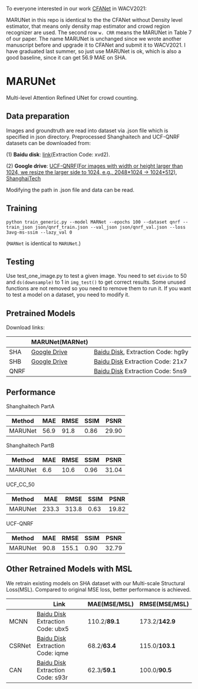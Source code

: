 ﻿
To everyone interested in our work [CFANet](https://openaccess.thecvf.com/content/WACV2021/html/Rong_Coarse-_and_Fine-Grained_Attention_Network_With_Background-Aware_Loss_for_Crowd_WACV_2021_paper.html) in WACV2021:

MARUNet in this repo is identical to the the CFANet without Density level estimator, that means only density map estimator and crowd region recognizer are used. The second row `w. CRR` means the MARUNet in Table 7 of our paper. The name MARUNet is unchanged since we wrote another manuscript before and upgrade it to CFANet and submit it to WACV2021. I have graduated last summer, so just use MARUNet is ok, which is also a good baseline, since it can get 56.9 MAE on SHA. 

# MARUNet

Multi-level Attention Refined UNet for crowd counting.

## Data preparation

Images and groundtruth are read into dataset via .json file which is specified in json directory. Preprocessed Shanghaitech and UCF-QNRF datasets can be downloaded from:

(1) **Baidu disk**: [link](https://pan.baidu.com/s/1S3dstjZ6JyxceQ4mccj77w)(Extraction Code: xvd2). 

(2) **Google drive**: [UCF-QNRF(For images with width or height larger than 1024, we resize the larger side to 1024, e.g., 2048\*1024 -> 1024\*512)](https://drive.google.com/file/d/1lju4G1Da61ddXR-FQw-zOIe6cCsGg0OL/view?usp=sharing), [ShanghaiTech](https://drive.google.com/file/d/1k1BOb-0wGO8PYt6_GVsof_Ne3udft0bG/view?usp=sharing)

Modifying the path in .json file and data can be read.

## Training

```python train_generic.py --model MARNet --epochs 100 --dataset qnrf --train_json json/qnrf_train.json --val_json json/qnrf_val.json --loss 3avg-ms-ssim --lazy_val 0```

(`MARNet` is identical to `MARUNet`.)

## Testing

Use test_one_image.py to test a given image. You need to set `divide` to 50 and `ds(downsample)` to 1 in `img_test()` to get correct results. Some unused functions are not removed so you need to remove them to run it. If you want to test a model on a dataset, you need to modify it.

## Pretrained Models

Download links:

||MARUNet(MARNet)||
|-|-|-|
|SHA|[Google Drive](https://drive.google.com/file/d/12CKLhSkNPwCpSu0WwfQa-WGHMd4RXhlb/view?usp=sharing)|[Baidu Disk](https://pan.baidu.com/s/1ovKkAayigImwiIMmMYquLw), Extraction Code: hg9y|
|SHB|[Google Drive](https://drive.google.com/file/d/1O7Yk3bbXPXUkTKPBP73j5q9v-ZCCHTIe/view?usp=sharing)|[Baidu Disk](https://pan.baidu.com/s/1ApbLPYsA1bKq3DaJczkBeQ) Extraction Code: 21x7|
|QNRF||[Baidu Disk](https://pan.baidu.com/s/1SZIkroUG9Wr0Jo09bqf2dw) Extraction Code: 5ns9|

## Performance

Shanghaitech PartA

|Method|MAE|RMSE|SSIM|PSNR|
|--|--|--|--|--|
|MARUNet|56.9|91.8|0.86|29.90|

Shanghaitech PartB

|Method|MAE|RMSE|SSIM|PSNR|
|--|--|--|--|--|
|MARUNet|6.6|10.6|0.96|31.04|

UCF_CC_50

|Method|MAE|RMSE|SSIM|PSNR|
|--|--|--|--|--|
|MARUNet|233.3|313.8|0.63|19.82|

UCF-QNRF

|Method|MAE|RMSE|SSIM|PSNR|
|--|--|--|--|--|
|MARUNet|90.8|155.1|0.90|32.79|

## Other Retrained Models with MSL

We retrain existing models on SHA dataset with our Multi-scale Structural Loss(MSL). Compared to original MSE loss, better performance is achieved.

||Link|MAE(MSE/MSL)|RMSE(MSE/MSL)|
|-|-|-|-|
|MCNN|[Baidu Disk](https://pan.baidu.com/s/1qk69OX3OIRgOqVaQ9QWICA) Extraction Code: ubx5|110.2/**89.1**|173.2/**142.9**|
|CSRNet|[Baidu Disk](https://pan.baidu.com/s/1K38a3suPZlJNMoio7_s-qg) Extraction Code: iqme|68.2/**63.4**|115.0/**103.1**|
|CAN|[Baidu Disk](https://pan.baidu.com/s/1CjMQnC7371dT1_zhOYG3Qg) Extraction Code: s93r|62.3/**59.1**|100.0/**90.5**|
